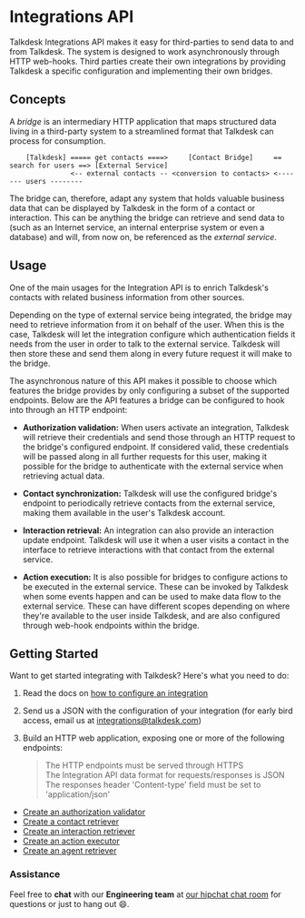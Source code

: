 # Integrations API

Talkdesk Integrations API makes it easy for third-parties to send data to and from Talkdesk. The system is designed to work asynchronously through HTTP web-hooks. Third parties create their own integrations by providing Talkdesk a specific configuration and implementing their own bridges.

## Concepts

A _bridge_ is an intermediary HTTP application that maps structured data living in a third-party system to a streamlined format that Talkdesk can process for consumption.

```
    [Talkdesk] ===== get contacts ====>     [Contact Bridge]     == search for users ==> [External Service]
               <-- external contacts -- <conversion to contacts> <------- users --------
```

The bridge can, therefore, adapt any system that holds valuable business data that can be displayed by Talkdesk in the form of a contact or interaction. This can be anything the bridge can retrieve and send data to (such as an Internet service, an internal enterprise system or even a database) and will, from now on, be referenced as the _external service_.

## Usage

One of the main usages for the Integration API is to enrich Talkdesk's contacts with related business information from other sources.

Depending on the type of external service being integrated, the bridge may need to retrieve information from it on behalf of the user. When this is the case, Talkdesk will let the integration configure which authentication fields it needs from the user in order to talk to the external service. Talkdesk will then store these and send them along in every future request it will make to the bridge.

The asynchronous nature of this API makes it possible to choose which features the bridge provides by only configuring a subset of the supported endpoints. Below are the API features a bridge can be configured to hook into through an HTTP endpoint:

* __Authorization validation:__ When users activate an integration, Talkdesk will retrieve their credentials and send those through an HTTP request to the bridge's configured endpoint. If considered valid, these credentials will be passed along in all further requests for this user, making it possible for the bridge to authenticate with the external service when retrieving actual data.

* __Contact synchronization:__ Talkdesk will use the configured bridge's endpoint to periodically retrieve contacts from the external service, making them available in the user's Talkdesk account.

* __Interaction retrieval:__ An integration can also provide an interaction update endpoint. Talkdesk will use it when a user visits a contact in the interface to retrieve interactions with that contact from the external service.

* __Action execution:__ It is also possible for bridges to configure actions to be executed in the external service. These can be invoked by Talkdesk when some events happen and can be used to make data flow to the external service. These can have different scopes depending on where they're available to the user inside Talkdesk, and are also configured through web-hook endpoints within the bridge.

## Getting Started

Want to get started integrating with Talkdesk? Here's what you need to do:

1. Read the docs on [how to configure an integration](configuration)
2. Send us a JSON with the configuration of your integration (for early bird access, email us at integrations@talkdesk.com)
3. Build an HTTP web application, exposing one or more of the following endpoints:

    > The HTTP endpoints must be served through HTTPS  
    > The Integration API data format for requests/responses is JSON    
    > The responses header 'Content-type' field must be set to 'application/json'

  * [Create an authorization validator](auth-validation)
  * [Create a contact retriever](contact-synchronization)
  * [Create an interaction retriever](interaction-update)
  * [Create an action executor](action-execution)
  * [Create an agent retriever](agent-synchronization)

### Assistance

Feel free to **chat** with our **Engineering team** at [our hipchat chat room](http://www.hipchat.com/gyjJEVCEE) for questions or just to hang out :smile:.
